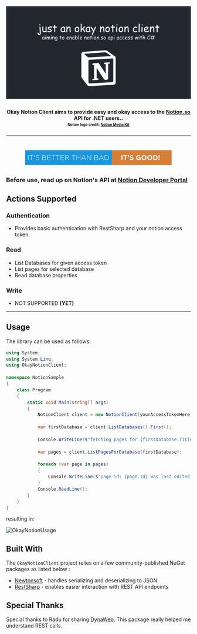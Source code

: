 <h1 align="center">
  <img src="https://github.com/johnpierson/OkayNotionClient/blob/main/!documentation/socialLogo.png" alt="Relay" width="800">
</h1>
<h4 align="center">Okay Notion Client aims to provide easy and okay access to the <a href="https://www.notion.so/">Notion.so</a> API for .NET users..
    <br>
<sub><sup>Notion logo credit: <a href="https://www.notion.so/Media-Kit-205535b1d9c4440497a3d7a2ac096286">Notion Media Kit</a></sub></sup>
</h4>



---
<h1 align="center">
<img src="https://github.com/johnpierson/OkayNotionClient/blob/main/!documentation/its-better-than-bad-its-good.svg" alt="Relay" width="400">
</h1>

### Before use, read up on Notion's API at [Notion Developer Portal](https://developers.notion.com/)

## Actions Supported

### Authentication
- Provides basic authentication with RestSharp and your notion access token.

### Read
- List Databases for given access token
- List pages for selected database
- Read database properties

### Write
- NOT SUPPORTED **(YET)**

---

## Usage

The library can be used as follows:
```csharp
using System;
using System.Linq;
using OkayNotionClient;

namespace NotionSample
{
    class Program
    {
        static void Main(string[] args)
        {
            NotionClient client = new NotionClient(yourAccessTokenHere);

            var firstDatabase = client.ListDatabases().First();
            
            Console.WriteLine($"fetching pages for {firstDatabase.Title.First().PlainText}");

            var pages = client.ListPagesForDatabase(firstDatabase);

            foreach (var page in pages)
            {
                Console.WriteLine($"page id: {page.Id} was last edited at {page.LastEditedTime}");
            }
            Console.ReadLine();
        }
    }
}
```

resulting in:

<img src="https://github.com/johnpierson/OkayNotionClient/blob/main/!documentation/01_Usage.gif" alt="OkayNotionUsage" width="800">

## Built With
The `OkayNotionClient` project relies on a few community-published NuGet packages as listed below :
* [Newtonsoft](https://www.nuget.org/packages/newtonsoft.json/) - handles serializing and deserializing to JSON
* [RestSharp](https://www.nuget.org/packages/RestSharp/) - enables easier interaction with REST API endpoints

## Special Thanks
Special thanks to Radu for sharing [DynaWeb](https://github.com/radumg/DynaWeb). This package really helped me understand REST calls.
